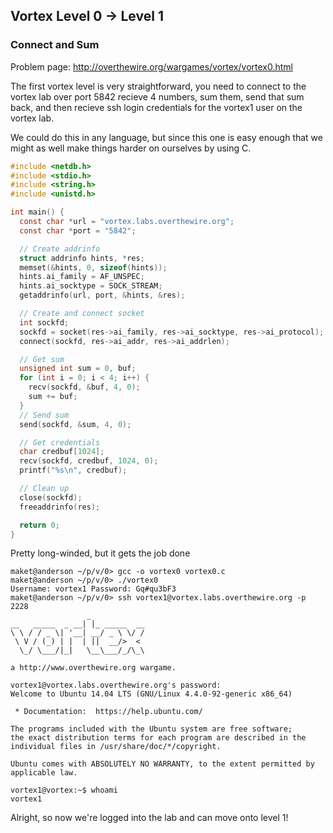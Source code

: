 ## Vortex Level 0 → Level 1
### Connect and Sum

Problem page: <http://overthewire.org/wargames/vortex/vortex0.html>

The first vortex level is very straightforward, you need to connect to the vortex lab over port 5842 recieve 4 numbers, sum them, send that sum back, and then recieve ssh login credentials for the vortex1 user on the vortex lab.

We could do this in any language, but since this one is easy enough that we might as well make things harder on ourselves by using C.

```C
#include <netdb.h>
#include <stdio.h>
#include <string.h>
#include <unistd.h>

int main() {
  const char *url = "vortex.labs.overthewire.org";
  const char *port = "5842";

  // Create addrinfo
  struct addrinfo hints, *res;
  memset(&hints, 0, sizeof(hints));
  hints.ai_family = AF_UNSPEC;
  hints.ai_socktype = SOCK_STREAM;
  getaddrinfo(url, port, &hints, &res);

  // Create and connect socket
  int sockfd;
  sockfd = socket(res->ai_family, res->ai_socktype, res->ai_protocol);
  connect(sockfd, res->ai_addr, res->ai_addrlen);

  // Get sum
  unsigned int sum = 0, buf;
  for (int i = 0; i < 4; i++) {
    recv(sockfd, &buf, 4, 0);
    sum += buf;
  }
  // Send sum
  send(sockfd, &sum, 4, 0);

  // Get credentials
  char credbuf[1024];
  recv(sockfd, credbuf, 1024, 0);
  printf("%s\n", credbuf);

  // Clean up
  close(sockfd);
  freeaddrinfo(res);

  return 0;
}
```

Pretty long-winded, but it gets the job done

```
maket@anderson ~/p/v/0> gcc -o vortex0 vortex0.c
maket@anderson ~/p/v/0> ./vortex0
Username: vortex1 Password: Gq#qu3bF3
maket@anderson ~/p/v/0> ssh vortex1@vortex.labs.overthewire.org -p 2228
                 _
__   _____  _ __| |_ _____  __
\ \ / / _ \| '__| __/ _ \ \/ /
 \ V / (_) | |  | ||  __/>  <
  \_/ \___/|_|   \__\___/_/\_\

a http://www.overthewire.org wargame.

vortex1@vortex.labs.overthewire.org's password:
Welcome to Ubuntu 14.04 LTS (GNU/Linux 4.4.0-92-generic x86_64)

 * Documentation:  https://help.ubuntu.com/

The programs included with the Ubuntu system are free software;
the exact distribution terms for each program are described in the
individual files in /usr/share/doc/*/copyright.

Ubuntu comes with ABSOLUTELY NO WARRANTY, to the extent permitted by
applicable law.

vortex1@vortex:~$ whoami
vortex1
```

Alright, so now we're logged into the lab and can move onto level 1!